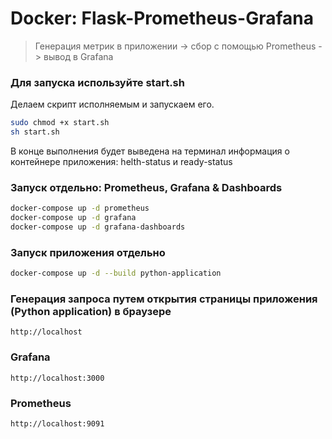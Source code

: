 # Docker: Flask-Prometheus-Grafana

> Генерация метрик в приложении -> сбор с помощью Prometheus -> вывод в Grafana

### Для запуска используйте start.sh

Делаем скрипт исполняемым и запускаем его.

```sh
sudo chmod +x start.sh 
sh start.sh
```

В конце выполнения будет выведена на терминал информация о контейнере приложения: helth-status и ready-status

### Запуск отдельно: Prometheus, Grafana & Dashboards

```sh
docker-compose up -d prometheus
docker-compose up -d grafana
docker-compose up -d grafana-dashboards
```


### Запуск приложения отдельно

```sh
docker-compose up -d --build python-application
```

### Генерация запроса путем открытия страницы приложения (Python application) в браузере

```
http://localhost
```

### Grafana
```
http://localhost:3000
```
### Prometheus
```
http://localhost:9091
```


